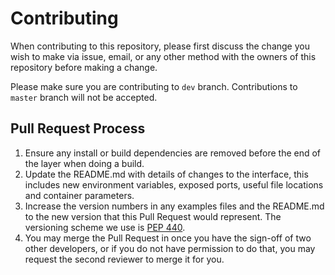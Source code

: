 # Contributing

When contributing to this repository, please first discuss the change you wish to make via issue,
email, or any other method with the owners of this repository before making a change. 

Please make sure you are contributing to `dev` branch. Contributions to `master` branch will not be accepted.

## Pull Request Process

1.  Ensure any install or build dependencies are removed before the end of the layer when doing a build.
2.  Update the README.md with details of changes to the interface, this includes new environment variables, exposed ports, useful file locations and container parameters.
3.  Increase the version numbers in any examples files and the README.md to the new version that this Pull Request would represent. The versioning scheme we use is [PEP 440](https://www.python.org/dev/peps/pep-0440).
4.  You may merge the Pull Request in once you have the sign-off of two other developers, or if you do not have permission to do that, you may request the second reviewer to merge it for you.
